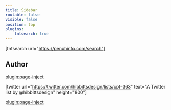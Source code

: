 ```yaml
---
title: Sidebar
routable: false
visible: false
position: top
plugins:
    tntsearch: true
---
```


[tntsearch url="https://penuhinfo.com/search"]

## Author

[plugin:page-inject](/author)

[twitter url="https://twitter.com/hibbittsdesign/lists/cpt-363" text="A Twitter list by @hibbittsdesign" height="800"]

[plugin:page-inject](/embedlycard)
